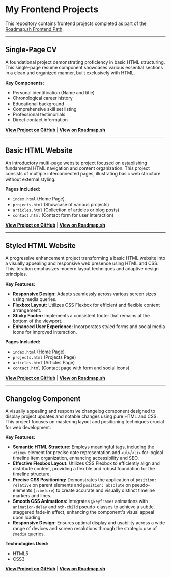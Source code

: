 # My Frontend Projects

This repository contains frontend projects completed as part of the [Roadmap.sh Frontend Path](https://roadmap.sh/frontend/projects).

---

## Single-Page CV

A foundational project demonstrating proficiency in basic HTML structuring. This single-page resume component showcases various essential sections in a clean and organized manner, built exclusively with HTML.

**Key Components:**
-   Personal identification (Name and title)
-   Chronological career history
-   Educational background
-   Comprehensive skill set listing
-   Professional testimonials
-   Direct contact information

**[View Project on GitHub](https://github.com/Mostafa-HTM/frontend-projects/tree/main/single-page-cv)** | **[View on Roadmap.sh](https://roadmap.sh/projects/single-page-cv)**

---

## Basic HTML Website

An introductory multi-page website project focused on establishing fundamental HTML navigation and content organization. This project consists of multiple interconnected pages, illustrating basic web structure without external styling.

**Pages Included:**
-   `index.html` (Home Page)
-   `projects.html` (Showcase of various projects)
-   `articles.html` (Collection of articles or blog posts)
-   `contact.html` (Contact form for user interaction)

**[View Project on GitHub](https://github.com/Mostafa-HTM/frontend-projects/tree/main/basic-html-website)** | **[View on Roadmap.sh](https://roadmap.sh/projects/basic-html-website)**

---

## Styled HTML Website

A progressive enhancement project transforming a basic HTML website into a visually appealing and responsive web presence using HTML and CSS. This iteration emphasizes modern layout techniques and adaptive design principles.

**Key Features:**
-   **Responsive Design:** Adapts seamlessly across various screen sizes using media queries.
-   **Flexbox Layout:** Utilizes CSS Flexbox for efficient and flexible content arrangement.
-   **Sticky Footer:** Implements a consistent footer that remains at the bottom of the viewport.
-   **Enhanced User Experience:** Incorporates styled forms and social media icons for improved interaction.

**Pages Included:**
-   `index.html` (Home Page)
-   `projects.html` (Projects Page)
-   `articles.html` (Articles Page)
-   `contact.html` (Contact page with form and social icons)

**[View Project on GitHub](https://github.com/Mostafa-HTM/frontend-projects/tree/main/personal-portfolio)** | **[View on Roadmap.sh](https://roadmap.sh/projects/portfolio-website)**

---

## Changelog Component

A visually appealing and responsive changelog component designed to display project updates and notable changes using pure HTML and CSS. This project focuses on mastering layout and positioning techniques crucial for web development.

**Key Features:**
-   **Semantic HTML Structure:** Employs meaningful tags, including the `<time>` element for precise date representation and `<ul>`/`<li>` for logical timeline item organization, enhancing accessibility and SEO.
-   **Effective Flexbox Layout:** Utilizes CSS Flexbox to efficiently align and distribute content, providing a flexible and robust foundation for the timeline structure.
-   **Precise CSS Positioning:** Demonstrates the application of `position: relative` on parent elements and `position: absolute` on pseudo-elements (`::before`) to create accurate and visually distinct timeline markers and lines.
-   **Smooth CSS Animations:** Integrates `@keyframes` animations with `animation-delay` and `nth-child` pseudo-classes to achieve a subtle, staggered fade-in effect, enhancing the component's visual appeal upon loading.
-   **Responsive Design:** Ensures optimal display and usability across a wide range of devices and screen resolutions through the strategic use of `@media` queries.

**Technologies Used:**
-   HTML5
-   CSS3

**[View Project on GitHub](https://github.com/Mostafa-HTM/frontend-projects/tree/main/changelog-component)** | **[View on Roadmap.sh](https://roadmap.sh/projects/changelog-component)**
